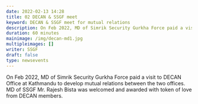 ```yaml
---
date: 2022-02-13 14:28
title: 02 DECAN & SSGF meet
keyword: DECAN & SSGF meet for mutual relations
description: On Feb 2022, MD of Simrik Security Gurkha Force paid a visit to DECAN Office.
duration: 60 minutes
mainimage: /img/decan-md1.jpg
multipleimages: []
writer: SSGF
draft: false
type: newsevents
---
```

On Feb 2022, MD of Simrik Security Gurkha Force paid a visit to DECAN Office at Kathmandu to develop mutual relations between the two offices. MD of SSGF Mr. Rajesh Bista was welcomed and awarded with token of love from DECAN members.